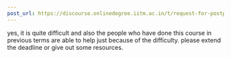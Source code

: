 ```yaml
---
post_url: https://discourse.onlinedegree.iitm.ac.in/t/request-for-postponing-the-project-1-deadline-official-response-extended/166866/3
---
```

yes, it is quite difficult and also the people who have done this course in previous terms are able to help just because of the difficulty. please extend the deadline or give out some resources.